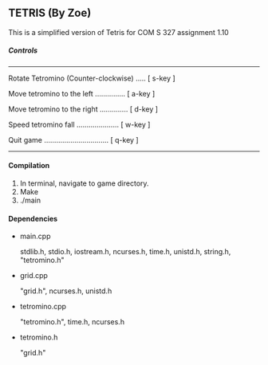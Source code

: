 
## TETRIS (By Zoe) ##

  This is a simplified version of Tetris for COM S 327 assignment 1.10
  
##### Controls #####
-----------------------------------------------------------------

 Rotate Tetromino (Counter-clockwise) .....  [ s-key ]

 Move tetromino to the left ...............  [ a-key ]

 Move tetromino to the right ..............  [ d-key ]

 Speed tetromino fall .....................  [ w-key ]

 Quit game ................................  [ q-key ]

-----------------------------------------------------------------

#### Compilation ####

 1) In terminal, navigate to game directory.
 2) Make
 3) ./main
 
#### Dependencies ####

  * main.cpp
   
      stdlib.h, stdio.h, iostream.h, ncurses.h, time.h, unistd.h, string.h, "tetromino.h"
    
   * grid.cpp
   
      "grid.h", ncurses.h, unistd.h
    
   * tetromino.cpp
    
      "tetromino.h", time.h, ncurses.h
      
   * tetromino.h
   
      "grid.h"
    
    
   
    


